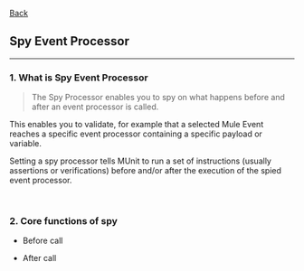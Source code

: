 [Back](README.md)

## Spy Event Processor

<hr>


### 1. What is Spy Event Processor

> The Spy Processor enables you to spy on what happens before and after an event processor is called.

This enables you to validate, for example that a selected Mule Event reaches a specific event processor containing a specific payload or variable.

Setting a spy processor tells MUnit to run a set of instructions (usually assertions or verifications) before and/or after the execution of the spied event processor.

&nbsp;

### 2. Core functions of spy

- Before call

- After call


